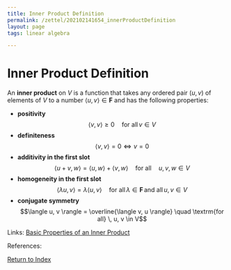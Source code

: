 ```yaml
---
title: Inner Product Definition
permalink: /zettel/202102141654_innerProductDefinition
layout: page
tags: linear algebra

---
```

# Inner Product Definition

An **inner product** on $V$ is a function that takes any ordered pair $(u,v)$ of elements of $V$
to a number $\langle u,v \rangle \in \mathbf{F}$ and has the following properties:
- **positivity** $$\langle v, v \rangle \geq 0 \quad \textrm{for all} \, v \in V$$
- **definiteness** $$\langle v, v \rangle = 0 \iff v = 0$$
- **additivity in the first slot** $$\langle u+v, w\rangle = \langle u, w \rangle + \langle v, w \rangle \quad \textrm{for all} \quad u, v, w \in V$$
- **homogeneity in the first slot** $$\langle \lambda u, v \rangle = \lambda \langle u, v \rangle \quad \textrm{for all} \, \lambda \in \mathbf{F} \, \textrm{and all} \, u, v \in V$$
- **conjugate symmetry** $$\langle u, v \rangle = \overline{\langle v, u \rangle} \quad \textrm{for all} \, u, v \in V$$

Links: [Basic Properties of an Inner Product](202102141711_basicPropertiesInnerProduct)

References: 

[Return to Index](index)